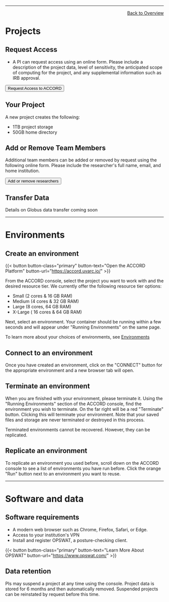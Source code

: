 ***

<a href="../" style="float:right;width:100%;text-align:right;margin-bottom:2rem;" class="small">Back to Overview</a>

# **Projects**

## Request Access

+ A PI can request access using an online form. Please include a description of the project data, level of sensitivity, the anticipated scope of computing for the project, and any supplemental information such as IRB approval.  

<a href="/form/accord/"><button class="btn btn-success">Request Access to ACCORD</button></a>
<br>

## Your Project

A new project creates the following:

+ 1TB project storage 
+ 50GB home directory

## Add or Remove Team Members

Additional team members can be added or removed by request using the following online form. Please include the researcher's full name, email, and home institution.

<a href="/form/accord/"><button class="btn btn-success">Add or remove researchers</button></a>
<br>

## Transfer Data

Details on Globus data transfer coming soon

***

# **Environments**

## Create an environment

{{< button button-class="primary" button-text="Open the ACCORD Platform" button-url="https://accord.uvarc.io/" >}}
<br>

From the ACCORD console, select the project you want to work with and the desired resource tier. We currently offer the following resource tier options:

+ Small (2 cores & 16 GB RAM)
+ Medium (4 cores & 32 GB RAM)
+ Large (8 cores, 64 GB RAM)
+ X-Large ( 16 cores & 64 GB RAM)

Next, select an environment. Your container should be running within a few seconds and will appear under "Running Environments" on the same page.

To learn more about your choices of environments, see [Environments](/userinfo/accord/environments)

## Connect to an environment

Once you have created an environment, click on the "CONNECT" button for the appropriate environment and a new browser tab will open.

## Terminate an environment

When you are finished with your environment, please terminate it. Using the "Running Environments" section of the ACCORD console, find the environment you wish to terminate.
On the far right will be a red "Terminate" button. Clicking this will terminate your environment.
Note that your saved files and storage are never terminated or destroyed in this process. 

Terminated environments cannot be recovered. However, they can be replicated.

## Replicate an environment

To replicate an environment you used before, scroll down on the ACCORD console to see a list of
environments you have run before. Click the orange "Run" button next to an environment you want to reuse.

***

# **Software and data**

## Software requirements

+ A modern web browser such as Chrome, Firefox, Safari, or Edge.
+ Access to your institution's VPN
+ Install and register OPSWAT, a posture-checking client.

{{< button button-class="primary" button-text="Learn More About OPSWAT" button-url="https://www.opswat.com/" >}}

## Data retention

PIs may suspend a project at any time using the console. Project data is stored for 6 months and then
automatically removed. Suspended projects can be reinstated by request before this time.
